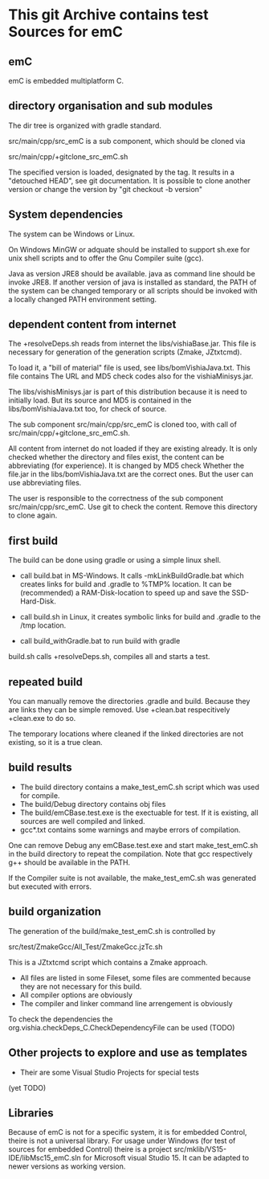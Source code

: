 # This git Archive contains test Sources for emC

## emC

emC is embedded multiplatform C. 

## directory organisation and sub modules

The dir tree is organized with gradle standard.

src/main/cpp/src_emC is a sub component, which should be cloned via
 
 src/main/cpp/+gitclone_src_emC.sh
 
The specified version is loaded, designated by the tag. It results in a "detouched HEAD", see git documentation.
It is possible to clone another version or change the version by "git checkout -b version"
 
 
## System dependencies

The system can be Windows or Linux.

On Windows MinGW or adquate should be installed to support sh.exe for unix shell scripts
and to offer the Gnu Compiler suite (gcc). 

Java as version JRE8 should be available. java as command line should be invoke JRE8.
If another version of java is installed as standard, 
the PATH of the system can be changed temporary or all scripts should be invoked
with a locally changed PATH environment setting.


## dependent content from internet

The +resolveDeps.sh reads from internet the libs/vishiaBase.jar. 
This file is necessary for generation of the generation scripts (Zmake, JZtxtcmd).

To load it, a "bill of material" file is used, see libs/bomVishiaJava.txt.
This file contains The URL and MD5 check codes also for the vishiaMinisys.jar.

The libs/vishisMinisys.jar is part of this distribution because it is need to initially load.
But its source and MD5 is contained in the libs/bomVishiaJava.txt too, for check of source.

The sub component src/main/cpp/src_emC is cloned too, with call of src/main/cpp/+gitclone_src_emC.sh. 

All content from internet do not loaded if they are existing already. 
It is only checked whether the directory and files exist, the content can be abbreviating (for experience).
It is changed by MD5 check Whether the file.jar in the libs/bomVishiaJava.txt are the correct ones.
But the user can use abbreviating files.

The user is responsible to the correctness of the sub component src/main/cpp/src_emC.
Use git to check the content. Remove this directory to clone again.   

## first build

The build can be done using gradle or using a simple linux shell.

* call build.bat in MS-Windows. It calls -mkLinkBuildGradle.bat 
  which creates links for build and .gradle to %TMP% location. 
  It can be (recommended) a RAM-Disk-location to speed up and save the SSD-Hard-Disk.  

* call build.sh in Linux, it creates symbolic links for build and .gradle to the /tmp location.
  
* call build_withGradle.bat to run build with gradle  
  
build.sh calls +resolveDeps.sh, compiles all and starts a test.

## repeated build

You can manually remove the directories .gradle and build. Because they are links they can be simple removed.
Use +clean.bat respecitively +clean.exe to do so.

The temporary locations where cleaned if the linked directories are not existing, so it is a true clean.

## build results

* The build directory contains a make_test_emC.sh script which was used for compile. 
* The build/Debug directory contains obj files
* The build/emCBase.test.exe is the exectuable for test. If it is existing, all sources are well compiled and linked.
* gcc*.txt contains some warnings and maybe errors of compilation.

One can remove Debug any emCBase.test.exe and start make_test_emC.sh in the build directory to repeat the compilation.
Note that gcc respectively g++ should be available in the PATH. 

If the Compiler suite is not available, the make_test_emC.sh was generated but executed with errors. 

## build organization

The generation of the build/make_test_emC.sh is controlled by 

 src/test/ZmakeGcc/All_Test/ZmakeGcc.jzTc.sh
 
This is a JZtxtcmd script which contains a Zmake approach. 

* All files are listed in some Fileset, some files are commented because they are not necessary for this build.
* All compiler options are obviously
* The compiler and linker command line arrengement is obviously

To check the dependencies the org.vishia.checkDeps_C.CheckDependencyFile can be used (TODO)  



## Other projects to explore and use as templates

* Their are some Visual Studio Projects for special tests

(yet TODO)




## Libraries

Because of emC is not for a specific system, it is for embedded Control, 
theire is not a universal library. For usage under Windows (for test of sources
for embedded Control) theire is a project src/mklib/VS15-IDE/libMsc15_emC.sln
for Microsoft visual Studio 15. It can be adapted to newer versions as working version.



